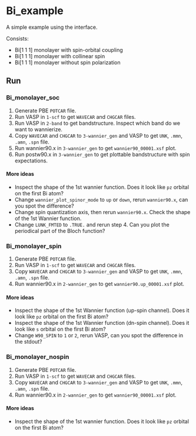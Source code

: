 # Bi_example
A simple example using the interface.

Consists:
- Bi[1 1 1] monolayer with spin-orbital coupling
- Bi[1 1 1] monolayer with collinear spin
- Bi[1 1 1] monolayer without spin polarization

## Run
### Bi_monolayer_soc
1. Generate PBE `POTCAR` file.
2. Run VASP in `1-scf` to get `WAVECAR` and `CHGCAR` files.
3. Run VASP in `2-band` to get bandstructure. Inspect which band do we want to wannierize.
4. Copy `WAVECAR` and `CHGCAR` to `3-wannier_gen` and VASP  to get `UNK`, `.mmn`, `.amn`, `.spn` file.
5. Run wannier90.x in `3-wannier_gen` to get `wannier90_00001.xsf` plot.
6. Run postw90.x in `3-wannier_gen` to get plottable bandstructure with spin expectations.

#### More ideas
- Inspect the shape of the 1st wannier function. Does it look like `pz` orbital on the first Bi atom?
- Change `wannier_plot_spinor_mode` to `up` or `down`, rerun `wannier90.x`, can you spot the difference?
- Change spin quantization axis, then rerun `wannier90.x`. Check the shape of the 1st Wannier function.
- Change `LUNK_FMTED` to `.TRUE.` and rerun step 4. Can you plot the periodical part of the Bloch function?

### Bi_monolayer_spin
1. Generate PBE `POTCAR` file.
2. Run VASP in `1-scf` to get `WAVECAR` and `CHGCAR` files.
4. Copy `WAVECAR` and `CHGCAR` to `3-wannier_gen` and VASP  to get `UNK`, `.mmn`, `.amn`, `.spn` file.
5. Run wannier90.x in `2-wannier_gen` to get `wannier90.up_00001.xsf` plot.

#### More ideas
- Inspect the shape of the 1st Wannier function (up-spin channel). Does it look like `pz` orbital on the first Bi atom?
- Inspect the shape of the 1st Wannier function (dn-spin channel). Does it look like `s` orbital on the first Bi atom?
- Change `W90_SPIN` to `1` or `2`, rerun VASP, can you spot the difference in the stdout?

### Bi_monolayer_nospin
1. Generate PBE `POTCAR` file.
2. Run VASP in `1-scf` to get `WAVECAR` and `CHGCAR` files.
4. Copy `WAVECAR` and `CHGCAR` to `3-wannier_gen` and VASP  to get `UNK`, `.mmn`, `.amn`, `.spn` file.
5. Run wannier90.x in `2-wannier_gen` to get `wannier90_00001.xsf` plot.

#### More ideas
- Inspect the shape of the 1st wannier function. Does it look like `pz` orbital on the first Bi atom?
